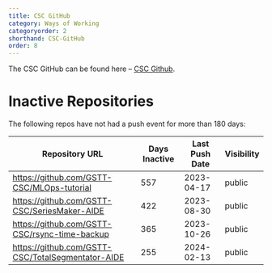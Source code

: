```yaml
---
title: CSC GitHub
category: Ways of Working
categoryorder: 2
shorthand: CSC-GitHub
order: 8
---
```


The CSC GitHub can be found here – <a href="https://github.com/GSTT-CSC/">CSC Github</a>.

# Inactive Repositories

The following repos have not had a push event for more than 180 days:

| Repository URL | Days Inactive | Last Push Date | Visibility |
| --- | --- | --- | --- |
| https://github.com/GSTT-CSC/MLOps-tutorial | 557 | 2023-04-17 | public |
| https://github.com/GSTT-CSC/SeriesMaker-AIDE | 422 | 2023-08-30 | public |
| https://github.com/GSTT-CSC/rsync-time-backup | 365 | 2023-10-26 | public |
| https://github.com/GSTT-CSC/TotalSegmentator-AIDE | 255 | 2024-02-13 | public |
